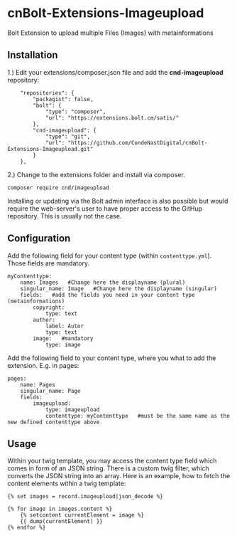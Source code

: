 # cnBolt-Extensions-Imageupload

Bolt Extension to upload multiple Files (Images) with metainformations


## Installation

1.) Edit your extensions/composer.json file and add the **cnd-imageupload** repository:
```
    "repositories": {
        "packagist": false,
        "bolt": {
            "type": "composer",
            "url": "https://extensions.bolt.cm/satis/"
        },
        "cnd-imageupload": {
            "type": "git",
            "url": "https://github.com/CondeNastDigital/cnBolt-Extensions-Imageupload.git"
        }
    },
```
2.) Change to the extensions folder and install via composer.
```
composer require cnd/imageupload
```
Installing or updating via the Bolt admin interface is also possible but would require the web-server's user to have proper access to the GitHup repository. This is usually not the case.

## Configuration
Add the following field for your content type (within `contenttype.yml`). Those fields are mandatory.
```
myContenttype:
    name: Images   #Change here the displayname (plural)
    singular_name: Image   #Change here the displayname (singular)
    fields:   #add the fields you need in your content type (metainformations)
        copyright:
            type: text
        author:
            label: Autor
            type: text
        image:   #mandatory
            type: image
```

Add the following field to your content type, where you what to add the extension. E.g. in pages:

```
pages:
    name: Pages
    singular_name: Page
    fields:
        imageupload:
            type: imageupload
            contenttype: myContenttype   #must be the same name as the new defined contenttype above
```

## Usage
Within your twig template, you may access the content type field which comes in form of an JSON string.
There is a custom twig filter, which converts the JSON string into an array. Here is an example, how to fetch the content elements within a twig template:
```
{% set images = record.imageupload|json_decode %}

{% for image in images.content %}
    {% setcontent currentElement = image %}
    {{ dump(currentElement) }}
{% endfor %}
```
